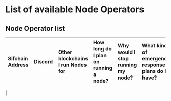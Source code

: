 # List of available Node Operators

## Node Operator list
| Sifchain Address | Discord | Other blockchains I run Nodes for | How long do I plan on running a node? | Why would I stop running my node? | What kind of emergency response plans do I have? |
|:-----------------|:--------|:----------------------------------|:--------------------------------------|:----------------------------------|:-------------------------------------------------|
| 
